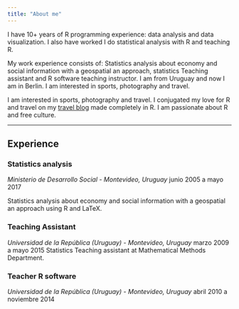 ```yaml
---
title: "About me"
---
```


I have 10+ years of R programming experience: data analysis and data visualization. I also have worked
I do statistical analysis with R and teaching R.

My work experience consists of: Statistics analysis about economy and social information with a geospatial an approach, statistics Teaching assistant and R software teaching instructor. I am from Uruguay and now I am in Berlin. I am interested in sports, photography and travel.

I am interested in sports, photography and travel. I conjugated my love for R and travel on my [travel blog](//mapamundi.me/) made completely in R. I am passionate about R and free culture.
 

---

## Experience

### Statistics analysis
*Ministerio de Desarrollo Social - Montevideo, Uruguay*
junio 2005 a mayo 2017

Statistics analysis about economy and social information with a geospatial
an approach using R and LaTeX.

### Teaching Assistant
*Universidad de la República (Uruguay) - Montevideo, Uruguay*
marzo 2009 a mayo 2015
Statistics Teaching assistant at Mathematical Methods Department. 

### Teacher R software
*Universidad de la República (Uruguay) - Montevideo, Uruguay*
abril 2010 a noviembre 2014